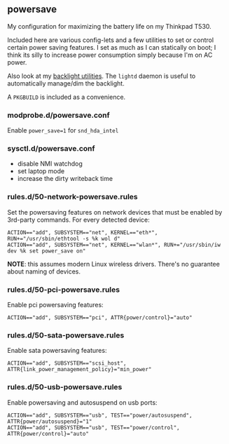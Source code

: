 ## powersave

My configuration for maximizing the battery life on my Thinkpad T530.

Included here are various config-lets and a few
utilities to set or control certain power saving features. I set as much
as I can statically on boot; I think its silly to increase power
consumption simply because I'm on AC power.

Also look at my [backlight utilities][backlight]. The `lightd` daemon
is useful to automatically manage/dim the backlight.

A `PKGBUILD` is included as a convenience.

  [backlight]: https://github.com/vodik/lightd

### modprobe.d/powersave.conf

Enable `power_save=1` for `snd_hda_intel`

### sysctl.d/powersave.conf

- disable NMI watchdog
- set laptop mode
- increase the dirty writeback time

### rules.d/50-network-powersave.rules

Set the powersaving features on network devices that must be enabled by
3rd-party commands. For every detected device:

```
ACTION=="add", SUBSYSTEM=="net", KERNEL=="eth*", RUN+="/usr/sbin/ethtool -s %k wol d"
ACTION=="add", SUBSYSTEM=="net", KERNEL=="wlan*", RUN+="/usr/sbin/iw dev %k set power_save on"
```

**NOTE**: this assumes modern Linux wireless drivers. There's no guarantee
about naming of devices.

### rules.d/50-pci-powersave.rules

Enable pci powersaving features:

```
ACTION=="add", SUBSYSTEM=="pci", ATTR{power/control}="auto"
```

### rules.d/50-sata-powersave.rules

Enable sata powersaving features:

```
ACTION=="add", SUBSYSTEM=="scsi_host", ATTR{link_power_management_policy}="min_power"
```

### rules.d/50-usb-powersave.rules

Enable powersaving and autosuspend on usb ports:

```
ACTION=="add", SUBSYSTEM=="usb", TEST=="power/autosuspend", ATTR{power/autosuspend}="1"
ACTION=="add", SUBSYSTEM=="usb", TEST=="power/control", ATTR{power/control}="auto"
```
